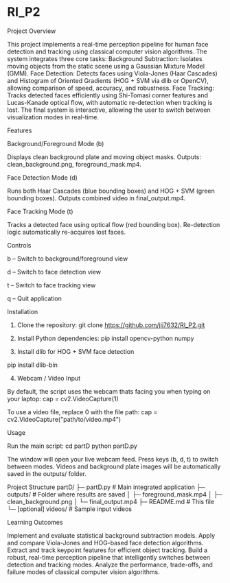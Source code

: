 # RI_P2

Project Overview

This project implements a real-time perception pipeline for human face detection and tracking using classical computer vision algorithms. The system integrates three core tasks:
Background Subtraction: Isolates moving objects from the static scene using a Gaussian Mixture Model (GMM).
Face Detection: Detects faces using Viola-Jones (Haar Cascades) and Histogram of Oriented Gradients (HOG + SVM via dlib or OpenCV), allowing comparison of speed, accuracy, and robustness.
Face Tracking: Tracks detected faces efficiently using Shi-Tomasi corner features and Lucas-Kanade optical flow, with automatic re-detection when tracking is lost.
The final system is interactive, allowing the user to switch between visualization modes in real-time.

Features

Background/Foreground Mode (b)

Displays clean background plate and moving object masks.
Outputs: clean_background.png, foreground_mask.mp4.

Face Detection Mode (d)

Runs both Haar Cascades (blue bounding boxes) and HOG + SVM (green bounding boxes).
Outputs combined video in final_output.mp4.

Face Tracking Mode (t)

Tracks a detected face using optical flow (red bounding box).
Re-detection logic automatically re-acquires lost faces.

Controls

b – Switch to background/foreground view

d – Switch to face detection view

t – Switch to face tracking view

q – Quit application

Installation
1. Clone the repository:
git clone https://github.com/jjj7632/RI_P2.git

2. Install Python dependencies:
pip install opencv-python numpy

3. Install dlib for HOG + SVM face detection

pip install dlib-bin

4. Webcam / Video Input

By default, the script uses the webcam thats facing you when typing on your laptop:
cap = cv2.VideoCapture(1)

To use a video file, replace 0 with the file path:
cap = cv2.VideoCapture("path/to/video.mp4")

Usage

Run the main script:
cd partD
python partD.py

The window will open your live webcam feed.
Press keys (b, d, t) to switch between modes.
Videos and background plate images will be automatically saved in the outputs/ folder.

Project Structure
partD/
├─ partD.py              # Main integrated application
├─ outputs/              # Folder where results are saved
│  ├─ foreground_mask.mp4
│  ├─ clean_background.png
│  └─ final_output.mp4
├─ README.md             # This file
└─ [optional] videos/    # Sample input videos

Learning Outcomes

Implement and evaluate statistical background subtraction models.
Apply and compare Viola-Jones and HOG-based face detection algorithms.
Extract and track keypoint features for efficient object tracking.
Build a robust, real-time perception pipeline that intelligently switches between detection and tracking modes.
Analyze the performance, trade-offs, and failure modes of classical computer vision algorithms.
